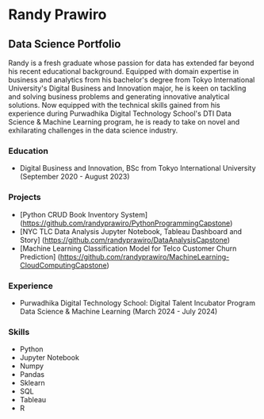# Randy Prawiro

## Data Science Portfolio

Randy is a fresh graduate whose passion for data has extended far beyond his recent educational background. Equipped with domain expertise in business and analytics from his bachelor's degree from Tokyo International University's Digital Business and Innovation major, he is keen on tackling and solving business problems and generating innovative analytical solutions. Now equipped with the technical skills gained from his experience during Purwadhika Digital Technology School's DTI Data Science & Machine Learning program, he is ready to take on novel and exhilarating challenges in the data science industry.

### Education

- Digital Business and Innovation, BSc from Tokyo International University (September 2020 - August 2023)

### Projects

- [Python CRUD Book Inventory System] (https://github.com/randyprawiro/PythonProgrammingCapstone)
- [NYC TLC Data Analysis Jupyter Notebook, Tableau Dashboard and Story] (https://github.com/randyprawiro/DataAnalysisCapstone)
- [Machine Learning Classification Model for Telco Customer Churn Prediction] (https://github.com/randyprawiro/MachineLearning-CloudComputingCapstone)

### Experience

- Purwadhika Digital Technology School: Digital Talent Incubator Program Data Science & Machine Learning (March 2024 - July 2024)

### Skills

- Python
- Jupyter Notebook
- Numpy
- Pandas
- Sklearn
- SQL
- Tableau
- R
